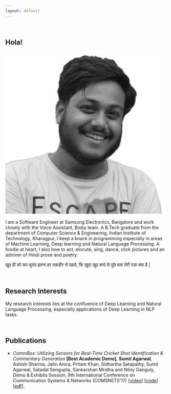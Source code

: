```yaml
---
layout: default
---
```

<br>

## Hola!

<img class="profile-picture" src="sumit.jpg">

I am a Software Engineer at Samsung Electronics, Bangalore and work closely with the Voice Assistant, Bixby team. A B.Tech graduate from the department of Computer Science & Engineering, Indian Institute of Technology, Kharagpur, I keep a knack in programming especially in areas of Machine Learning, Deep learning and Natural Language Processing. A foodie at heart, I also love to act, elocute, sing, dance, click pictures and an admirer of Hindi prose and poetry.

खुद ही को कर बुलंद इतना हर तक़दीर से पहले,
कि ख़ुदा खुद बन्दे से पूछे बता तेरी रज़ा क्या है |

<br>

## Research Interests

My research interests lies at the confluence of Deep Learning and Natural Language Processing, especially applications of Deep Learning in NLP tasks.

<br>

## Publications

- *CommBox: Utilizing Sensors for Real-Time Cricket Shot Identification & Commentary Generation* **[Best Academic Demo]**, **Sumit Agarwal**, Ashish Sharma, Jatin Arora, Pritam Khan, Sidhartha Satapathy, Sumit Agarwal, Satadal Sengupta, Sankarshan Mridha and Niloy Ganguly, Demo & Exhibits Session, 9th International Conference on Communication Systems & Networks (COMSNETS’17) \[[video](https://www.youtube.com/watch?v=X4mZVrhCy1Y)\] \[[code](https://github.com/iamagarwalsumit/CommBox-Cricket-shot-Identification-and-Commentary-Generation-using-Sensors)\] \[[pdf](papers/COMSNETS-CommBox.pdf)\].
